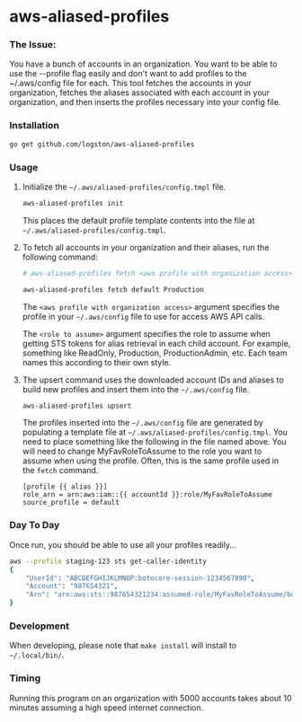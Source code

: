 # aws-aliased-profiles

### The Issue:

You have a bunch of accounts in an organization. You want to be able to use the
--profile flag easily and don't want to add profiles to the ~/.aws/config file
for each. This tool fetches the accounts in your organization, fetches the
aliases associated with each account in your organization, and then inserts
the profiles necessary into your config file.

### Installation

```sh
go get github.com/logston/aws-aliased-profiles
```


### Usage

1. Initialize the `~/.aws/aliased-profiles/config.tmpl` file.

    ```sh
    aws-aliased-profiles init
    ```

    This places the default profile template contents into the file at `~/.aws/aliased-profiles/config.tmpl`.

1. To fetch all accounts in your organization and their aliases, run the following command:

    ```sh
    # aws-aliased-profiles fetch <aws profile with organization access> <role to assume>

    aws-aliased-profiles fetch default Production
    ```

    The `<aws profile with organization access>` argument specifies the profile in
    your `~/.aws/config` file to use for access AWS API calls.

    The `<role to assume>` argument specifies the role to assume when getting STS
    tokens for alias retrieval in each child account. For example, something like
    ReadOnly, Production, ProductionAdmin, etc. Each team names this according to
    their own style.

1. The upsert command uses the downloaded account IDs and aliases to build new
   profiles and insert them into the `~/.aws/config` file.

    ```sh
    aws-aliased-profiles upsert
    ```

    The profiles inserted into the `~/.aws/config` file are generated by populating
    a template file at `~/.aws/aliased-profiles/config.tmpl`. You need to place
    something like the following in the file named above. You will need to change
    MyFavRoleToAssume to the role you want to assume when using the profile. Often,
    this is the same profile used in the `fetch` command.

    ```
    [profile {{ alias }}]
    role_arn = arn:aws:iam::{{ accountId }}:role/MyFavRoleToAssume
    source_profile = default
    ```

### Day To Day

Once run, you should be able to use all your profiles readily...

```sh
aws --profile staging-123 sts get-caller-identity
{
    "UserId": "ABCDEFGHIJKLMNOP:botocore-session-1234567890",
    "Account": "987654321",
    "Arn": "arn:aws:sts::987654321234:assumed-role/MyFavRoleToAssume/botocore-session-1234567890"
}
```

### Development

When developing, please note that `make install` will install to `~/.local/bin/`.

### Timing

Running this program on an organization with 5000 accounts takes about 10
minutes assuming a high speed internet connection.
